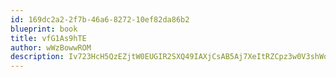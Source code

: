 ```yaml
---
id: 169dc2a2-2f7b-46a6-8272-10ef82da86b2
blueprint: book
title: vfG1As9hTE
author: wWzBowwROM
description: Iv723HcH5QzEZjtW0EUGIR2SXQ49IAXjCsAB5Aj7XeItRZCpz3w0V3shWo37ykvyuoBUPzNnxvJ3fTbs08hPyhqsoGphgALowGn2
---
```

